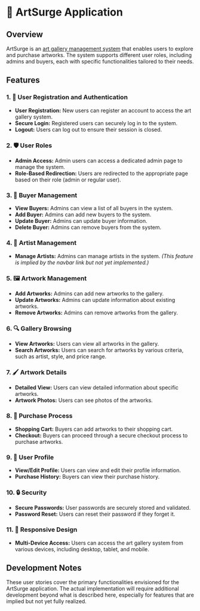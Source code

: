 # 🎨 ArtSurge Application

## Overview

ArtSurge is an [art gallery management system](https://en.wikipedia.org/wiki/Art_gallery) that enables users to explore and purchase artworks. The system supports different user roles, including admins and buyers, each with specific functionalities tailored to their needs.

## Features

### 1. 📝 User Registration and Authentication

- **User Registration:** New users can register an account to access the art gallery system.
- **Secure Login:** Registered users can securely log in to the system.
- **Logout:** Users can log out to ensure their session is closed.

### 2. 🛡️ User Roles

- **Admin Access:** Admin users can access a dedicated admin page to manage the system.
- **Role-Based Redirection:** Users are redirected to the appropriate page based on their role (admin or regular user).

### 3. 👥 Buyer Management

- **View Buyers:** Admins can view a list of all buyers in the system.
- **Add Buyer:** Admins can add new buyers to the system.
- **Update Buyer:** Admins can update buyer information.
- **Delete Buyer:** Admins can remove buyers from the system.

### 4. 🎨 Artist Management

- **Manage Artists:** Admins can manage artists in the system. *(This feature is implied by the navbar link but not yet implemented.)*

### 5. 🖼️ Artwork Management

- **Add Artworks:** Admins can add new artworks to the gallery.
- **Update Artworks:** Admins can update information about existing artworks.
- **Remove Artworks:** Admins can remove artworks from the gallery.

### 6. 🔍 Gallery Browsing

- **View Artworks:** Users can view all artworks in the gallery.
- **Search Artworks:** Users can search for artworks by various criteria, such as artist, style, and price range.

### 7. 🖌️ Artwork Details

- **Detailed View:** Users can view detailed information about specific artworks.
- **Artwork Photos:** Users can see photos of the artworks.

### 8. 🛒 Purchase Process

- **Shopping Cart:** Buyers can add artworks to their shopping cart.
- **Checkout:** Buyers can proceed through a secure checkout process to purchase artworks.

### 9. 👤 User Profile

- **View/Edit Profile:** Users can view and edit their profile information.
- **Purchase History:** Buyers can view their purchase history.

### 10. 🔒 Security

- **Secure Passwords:** User passwords are securely stored and validated.
- **Password Reset:** Users can reset their password if they forget it.

### 11. 📱 Responsive Design

- **Multi-Device Access:** Users can access the art gallery system from various devices, including desktop, tablet, and mobile.

## Development Notes

These user stories cover the primary functionalities envisioned for the ArtSurge application. The actual implementation will require additional development beyond what is described here, especially for features that are implied but not yet fully realized.
